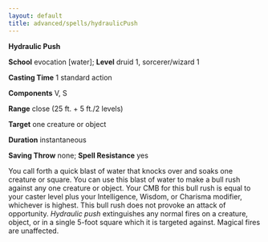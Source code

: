 ```yaml
---
layout: default
title: advanced/spells/hydraulicPush
---
```

 **Hydraulic Push**

**School** evocation [water]; **Level** druid 1, sorcerer/wizard 1

**Casting Time** 1 standard action

**Components** V, S

**Range** close (25 ft. + 5 ft./2 levels)

**Target** one creature or object

**Duration** instantaneous

**Saving Throw** none; **Spell Resistance** yes

You call forth a quick blast of water that knocks over and soaks one creature or square. You can use this blast of water to make a bull rush against any one creature or object. Your CMB for this bull rush is equal to your caster level plus your Intelligence, Wisdom, or Charisma modifier, whichever is highest. This bull rush does not provoke an attack of opportunity. _Hydraulic push_ extinguishes any normal fires on a creature, object, or in a single 5-foot square which it is targeted against. Magical fires are unaffected.

